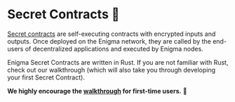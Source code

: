 ﻿# Secret Contracts 🤫

[Secret contracts](Glossary.md) are self-executing contracts with encrypted inputs and outputs. Once deployed on the Enigma network, they are called by the end-users of decentralized applications and executed by Enigma nodes.

Enigma Secret Contracts are written in Rust. If you are not familiar with Rust, check out our walkthrough (which will also take you through developing your first Secret Contract). 

**We highly encourage the [walkthrough](SecretContractWalkthrough.md) for first-time users.** 🤞
